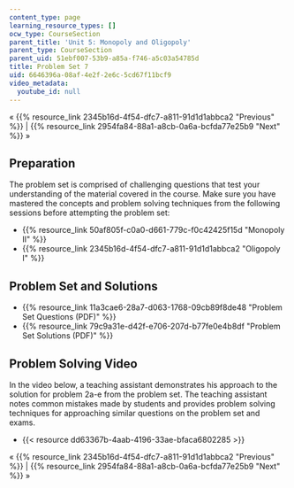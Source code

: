 ```yaml
---
content_type: page
learning_resource_types: []
ocw_type: CourseSection
parent_title: 'Unit 5: Monopoly and Oligopoly'
parent_type: CourseSection
parent_uid: 51ebf007-53b9-a85a-f746-a5c03a54785d
title: Problem Set 7
uid: 6646396a-08af-4e2f-2e6c-5cd67f11bcf9
video_metadata:
  youtube_id: null
---
```


« {{% resource_link 2345b16d-4f54-dfc7-a811-91d1d1abbca2 "Previous" %}} | {{% resource_link 2954fa84-88a1-a8cb-0a6a-bcfda77e25b9 "Next" %}} »

Preparation
-----------

The problem set is comprised of challenging questions that test your understanding of the material covered in the course. Make sure you have mastered the concepts and problem solving techniques from the following sessions before attempting the problem set:

*   {{% resource_link 50af805f-c0a0-d661-779c-f0c42425f15d "Monopoly II" %}}
*   {{% resource_link 2345b16d-4f54-dfc7-a811-91d1d1abbca2 "Oligopoly I" %}}

Problem Set and Solutions
-------------------------

*   {{% resource_link 11a3cae6-28a7-d063-1768-09cb89f8de48 "Problem Set Questions (PDF)" %}}
*   {{% resource_link 79c9a31e-d42f-e706-207d-b77fe0e4b8df "Problem Set Solutions (PDF)" %}}

Problem Solving Video
---------------------

In the video below, a teaching assistant demonstrates his approach to the solution for problem 2a-e from the problem set. The teaching assistant notes common mistakes made by students and provides problem solving techniques for approaching similar questions on the problem set and exams.

*   {{< resource dd63367b-4aab-4196-33ae-bfaca6802285 >}}

« {{% resource_link 2345b16d-4f54-dfc7-a811-91d1d1abbca2 "Previous" %}} | {{% resource_link 2954fa84-88a1-a8cb-0a6a-bcfda77e25b9 "Next" %}} »
